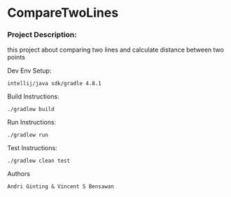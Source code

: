 # CompareTwoLines

### Project Description:
this project about comparing two lines and calculate distance between two points

Dev Env Setup:
```
intellij/java sdk/gradle 4.8.1
```

Build Instructions:
```
./gradlew build
```

Run Instructions:
```
./gradlew run
```

Test Instructions:
```
./gradlew clean test
```

Authors
```
Andri Ginting & Vincent S Bensawan
```
